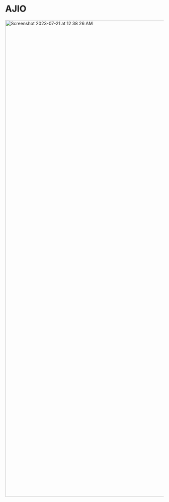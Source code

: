 # AJIO
<img width="1512" alt="Screenshot 2023-07-21 at 12 38 26 AM" src="https://github.com/Prashant-SL/AJIO-Clone/assets/95927107/718d2248-4942-4cb5-bbd3-e415f80a510b">
